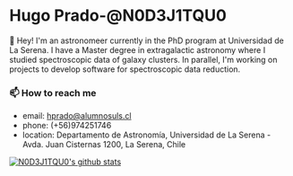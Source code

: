 # Hugo Prado-@N0D3J1TQU0
:wave: Hey! I'm an astronomeer currently in the PhD program at Universidad de La Serena. I have a Master degree in extragalactic astronomy where I studied spectroscopic data of galaxy clusters. In parallel, I'm working on projects to develop software for spectroscopic data reduction.

### 📫 How to reach me
- email: hprado@alumnosuls.cl
- phone: (+56)974251746
- location: Departamento de Astronomía, Universidad de La Serena - Avda. Juan Cisternas 1200, La Serena, Chile

[![N0D3J1TQU0's github stats](https://github-readme-stats.vercel.app/api?username=N0D3J1TQU0&count_private=true&show_icons=true&theme=radical&hide_rank=false)](https://github.com/anuraghazra/github-readme-stats)
